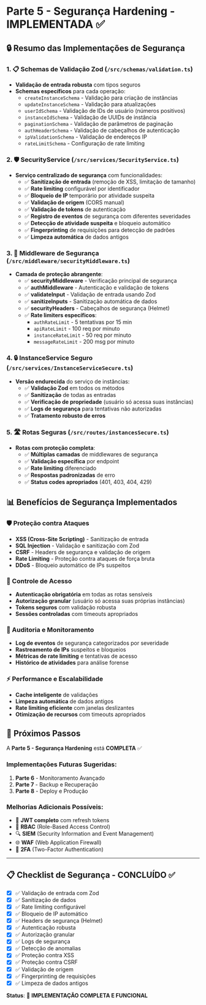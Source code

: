 # Parte 5 - Segurança Hardening - IMPLEMENTADA ✅

## 🔒 Resumo das Implementações de Segurança

### 1. 📋 Schemas de Validação Zod (`/src/schemas/validation.ts`)
- **Validação de entrada robusta** com tipos seguros
- **Schemas específicos** para cada operação:
  - `createInstanceSchema` - Validação para criação de instâncias
  - `updateInstanceSchema` - Validação para atualizações
  - `userIdSchema` - Validação de IDs de usuário (números positivos)
  - `instanceIdSchema` - Validação de UUIDs de instância
  - `paginationSchema` - Validação de parâmetros de paginação
  - `authHeaderSchema` - Validação de cabeçalhos de autenticação
  - `ipValidationSchema` - Validação de endereços IP
  - `rateLimitSchema` - Configuração de rate limiting

### 2. 🛡️ SecurityService (`/src/services/SecurityService.ts`)
- **Serviço centralizado de segurança** com funcionalidades:
  - ✅ **Sanitização de entrada** (remoção de XSS, limitação de tamanho)
  - ✅ **Rate limiting** configurável por identificador
  - ✅ **Bloqueio de IP** temporário por atividade suspeita
  - ✅ **Validação de origem** (CORS manual)
  - ✅ **Validação de tokens** de autenticação
  - ✅ **Registro de eventos** de segurança com diferentes severidades
  - ✅ **Detecção de atividade suspeita** e bloqueio automático
  - ✅ **Fingerprinting** de requisições para detecção de padrões
  - ✅ **Limpeza automática** de dados antigos

### 3. 🔐 Middleware de Segurança (`/src/middleware/securityMiddleware.ts`)
- **Camada de proteção abrangente**:
  - ✅ **securityMiddleware** - Verificação principal de segurança
  - ✅ **authMiddleware** - Autenticação e validação de tokens
  - ✅ **validateInput** - Validação de entrada usando Zod
  - ✅ **sanitizeInputs** - Sanitização automática de dados
  - ✅ **securityHeaders** - Cabeçalhos de segurança (Helmet)
  - ✅ **Rate limiters específicos**:
    - `authRateLimit` - 5 tentativas por 15 min
    - `apiRateLimit` - 100 req por minuto
    - `instanceRateLimit` - 50 req por minuto
    - `messageRateLimit` - 200 msg por minuto

### 4. 🔒 InstanceService Seguro (`/src/services/InstanceServiceSecure.ts`)
- **Versão endurecida** do serviço de instâncias:
  - ✅ **Validação Zod** em todos os métodos
  - ✅ **Sanitização** de todas as entradas
  - ✅ **Verificação de propriedade** (usuário só acessa suas instâncias)
  - ✅ **Logs de segurança** para tentativas não autorizadas
  - ✅ **Tratamento robusto de erros**

### 5. 🛣️ Rotas Seguras (`/src/routes/instancesSecure.ts`)
- **Rotas com proteção completa**:
  - ✅ **Múltiplas camadas** de middlewares de segurança
  - ✅ **Validação específica** por endpoint
  - ✅ **Rate limiting** diferenciado
  - ✅ **Respostas padronizadas** de erro
  - ✅ **Status codes apropriados** (401, 403, 404, 429)

## 📊 Benefícios de Segurança Implementados

### 🛡️ Proteção contra Ataques
- **XSS (Cross-Site Scripting)** - Sanitização de entrada
- **SQL Injection** - Validação e sanitização com Zod
- **CSRF** - Headers de segurança e validação de origem
- **Rate Limiting** - Proteção contra ataques de força bruta
- **DDoS** - Bloqueio automático de IPs suspeitos

### 🔐 Controle de Acesso
- **Autenticação obrigatória** em todas as rotas sensíveis
- **Autorização granular** (usuário só acessa suas próprias instâncias)
- **Tokens seguros** com validação robusta
- **Sessões controladas** com timeouts apropriados

### 📝 Auditoria e Monitoramento
- **Log de eventos** de segurança categorizados por severidade
- **Rastreamento de IPs** suspeitos e bloqueios
- **Métricas de rate limiting** e tentativas de acesso
- **Histórico de atividades** para análise forense

### ⚡ Performance e Escalabilidade
- **Cache inteligente** de validações
- **Limpeza automática** de dados antigos
- **Rate limiting eficiente** com janelas deslizantes
- **Otimização de recursos** com timeouts apropriados

## 🚀 Próximos Passos

A **Parte 5 - Segurança Hardening** está **COMPLETA** ✅

### Implementações Futuras Sugeridas:
1. **Parte 6** - Monitoramento Avançado
2. **Parte 7** - Backup e Recuperação
3. **Parte 8** - Deploy e Produção

### Melhorias Adicionais Possíveis:
- 🔐 **JWT completo** com refresh tokens
- 🏢 **RBAC** (Role-Based Access Control)
- 🔍 **SIEM** (Security Information and Event Management)
- 🌐 **WAF** (Web Application Firewall)
- 📱 **2FA** (Two-Factor Authentication)

---

## 📋 Checklist de Segurança - CONCLUÍDO ✅

- [x] ✅ Validação de entrada com Zod
- [x] ✅ Sanitização de dados
- [x] ✅ Rate limiting configurável
- [x] ✅ Bloqueio de IP automático
- [x] ✅ Headers de segurança (Helmet)
- [x] ✅ Autenticação robusta
- [x] ✅ Autorização granular
- [x] ✅ Logs de segurança
- [x] ✅ Detecção de anomalias
- [x] ✅ Proteção contra XSS
- [x] ✅ Proteção contra CSRF
- [x] ✅ Validação de origem
- [x] ✅ Fingerprinting de requisições
- [x] ✅ Limpeza de dados antigos

**Status**: 🎉 **IMPLEMENTAÇÃO COMPLETA E FUNCIONAL**
